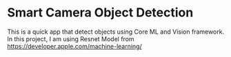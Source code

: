 # Smart Camera Object Detection 
This is a quick app that detect objects using Core ML and Vision framework.
In this project, I am using Resnet Model from https://developer.apple.com/machine-learning/ 
